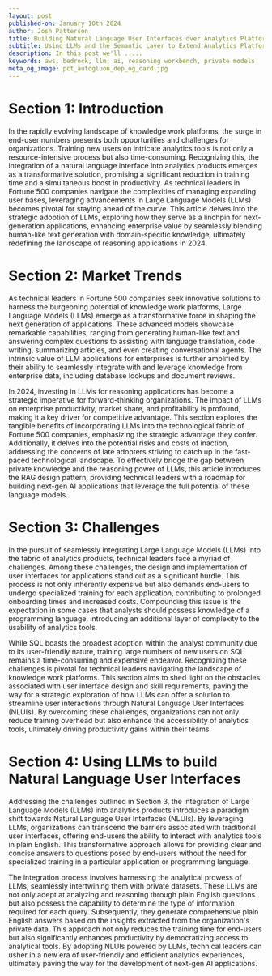 ```yaml
---
layout: post
published-on: January 10th 2024
author: Josh Patterson
title: Building Natural Language User Interfaces over Analytics Platforms
subtitle: Using LLMs and the Semantic Layer to Extend Analytics Platforms
description: In this post we'll .....
keywords: aws, bedrock, llm, ai, reasoning workbench, private models
meta_og_image: pct_autogluon_dep_og_card.jpg
---
```




# Section 1: Introduction

In the rapidly evolving landscape of knowledge work platforms, the surge in end-user numbers presents both opportunities and challenges for organizations. Training new users on intricate analytics tools is not only a resource-intensive process but also time-consuming. Recognizing this, the integration of a natural language interface into analytics products emerges as a transformative solution, promising a significant reduction in training time and a simultaneous boost in productivity. As technical leaders in Fortune 500 companies navigate the complexities of managing expanding user bases, leveraging advancements in Large Language Models (LLMs) becomes pivotal for staying ahead of the curve. This article delves into the strategic adoption of LLMs, exploring how they serve as a linchpin for next-generation applications, enhancing enterprise value by seamlessly blending human-like text generation with domain-specific knowledge, ultimately redefining the landscape of reasoning applications in 2024.

# Section 2: Market Trends

As technical leaders in Fortune 500 companies seek innovative solutions to harness the burgeoning potential of knowledge work platforms, Large Language Models (LLMs) emerge as a transformative force in shaping the next generation of applications. These advanced models showcase remarkable capabilities, ranging from generating human-like text and answering complex questions to assisting with language translation, code writing, summarizing articles, and even creating conversational agents. The intrinsic value of LLM applications for enterprises is further amplified by their ability to seamlessly integrate with and leverage knowledge from enterprise data, including database lookups and document reviews.

In 2024, investing in LLMs for reasoning applications has become a strategic imperative for forward-thinking organizations. The impact of LLMs on enterprise productivity, market share, and profitability is profound, making it a key driver for competitive advantage. This section explores the tangible benefits of incorporating LLMs into the technological fabric of Fortune 500 companies, emphasizing the strategic advantage they confer. Additionally, it delves into the potential risks and costs of inaction, addressing the concerns of late adopters striving to catch up in the fast-paced technological landscape. To effectively bridge the gap between private knowledge and the reasoning power of LLMs, this article introduces the RAG design pattern, providing technical leaders with a roadmap for building next-gen AI applications that leverage the full potential of these language models.

# Section 3: Challenges

In the pursuit of seamlessly integrating Large Language Models (LLMs) into the fabric of analytics products, technical leaders face a myriad of challenges. Among these challenges, the design and implementation of user interfaces for applications stand out as a significant hurdle. This process is not only inherently expensive but also demands end-users to undergo specialized training for each application, contributing to prolonged onboarding times and increased costs. Compounding this issue is the expectation in some cases that analysts should possess knowledge of a programming language, introducing an additional layer of complexity to the usability of analytics tools.

While SQL boasts the broadest adoption within the analyst community due to its user-friendly nature, training large numbers of new users on SQL remains a time-consuming and expensive endeavor. Recognizing these challenges is pivotal for technical leaders navigating the landscape of knowledge work platforms. This section aims to shed light on the obstacles associated with user interface design and skill requirements, paving the way for a strategic exploration of how LLMs can offer a solution to streamline user interactions through Natural Language User Interfaces (NLUIs). By overcoming these challenges, organizations can not only reduce training overhead but also enhance the accessibility of analytics tools, ultimately driving productivity gains within their teams.

# Section 4: Using LLMs to build Natural Language User Interfaces

Addressing the challenges outlined in Section 3, the integration of Large Language Models (LLMs) into analytics products introduces a paradigm shift towards Natural Language User Interfaces (NLUIs). By leveraging LLMs, organizations can transcend the barriers associated with traditional user interfaces, offering end-users the ability to interact with analytics tools in plain English. This transformative approach allows for providing clear and concise answers to questions posed by end-users without the need for specialized training in a particular application or programming language.

The integration process involves harnessing the analytical prowess of LLMs, seamlessly intertwining them with private datasets. These LLMs are not only adept at analyzing and reasoning through plain English questions but also possess the capability to determine the type of information required for each query. Subsequently, they generate comprehensive plain English answers based on the insights extracted from the organization's private data. This approach not only reduces the training time for end-users but also significantly enhances productivity by democratizing access to analytical tools. By adopting NLUIs powered by LLMs, technical leaders can usher in a new era of user-friendly and efficient analytics experiences, ultimately paving the way for the development of next-gen AI applications.

